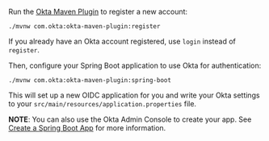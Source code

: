 Run the [Okta Maven Plugin](https://github.com/oktadeveloper/okta-maven-plugin) to register a new account:

```shell
./mvnw com.okta:okta-maven-plugin:register
```

If you already have an Okta account registered, use `login` instead of `register`.

Then, configure your Spring Boot application to use Okta for authentication:

```shell
./mvnw com.okta:okta-maven-plugin:spring-boot
```

This will set up a new OIDC application for you and write your Okta settings to your `src/main/resources/application.properties` file.

**NOTE**: You can also use the Okta Admin Console to create your app. See [Create a Spring Boot App](https://developer.okta.com/docs/guides/sign-into-web-app/springboot/create-okta-application/) for more information.
